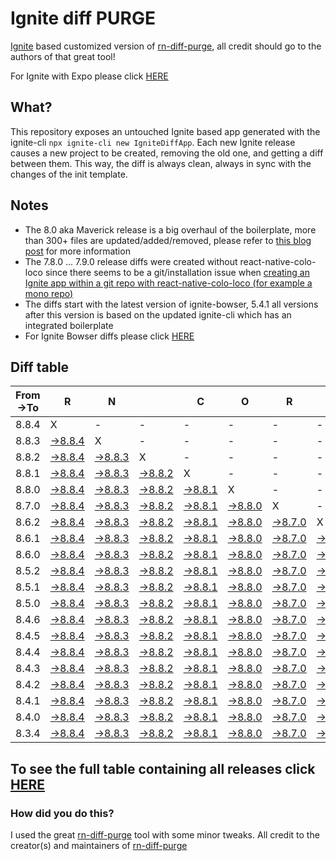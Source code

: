 # Ignite diff PURGE

[Ignite](https://github.com/infinitered/ignite) based customized version of [rn-diff-purge](https://github.com/react-native-community/rn-diff-purge/), all credit should go to the authors of that great tool!

For Ignite with Expo please click [HERE](https://github.com/nirre7/ignite-expo-diff-purge)

## What?

This repository exposes an untouched Ignite based app generated with the ignite-cli
`npx ignite-cli new IgniteDiffApp`. Each new Ignite release causes a new project to be created, removing the old one, and getting a diff between them. This way, the diff is always clean, always in sync with the changes of the init template.

## Notes
- The 8.0 aka Maverick release is a big overhaul of the boilerplate, more than 300+ files are updated/added/removed, please refer to [this blog post](https://shift.infinite.red/announcing-ignite-8-0-maverick-fbbdafbb738e) for more information
- The 7.8.0 ... 7.9.0 release diffs were created without react-native-colo-loco since there seems to be a git/installation issue when [creating an Ignite app within a git repo with react-native-colo-loco (for example a mono repo)](https://github.com/infinitered/ignite/issues/1845)
- The diffs start with the latest version of ignite-bowser, 5.4.1 all versions after this version is based on the updated ignite-cli which has an integrated boilerplate
- For Ignite Bowser diffs please click [HERE](https://github.com/nirre7/ignite-bowser-diff-purge)

## Diff table

| From->To | R                                                                                           | N                                                                                           |                                                                                             | C                                                                                           | O                                                                                           | R                                                                                           | E                                                                                           |                                                                                             | T                                                                                           | E                                                                                           | A                                                                                           | M                                                                                           |                                                                                             |                                                                                             |                                                                                             |                                                                                             |                                                                                             |                                                                                             |                                                                                             |     |
| -------- | ------------------------------------------------------------------------------------------- | ------------------------------------------------------------------------------------------- | ------------------------------------------------------------------------------------------- | ------------------------------------------------------------------------------------------- | ------------------------------------------------------------------------------------------- | ------------------------------------------------------------------------------------------- | ------------------------------------------------------------------------------------------- | ------------------------------------------------------------------------------------------- | ------------------------------------------------------------------------------------------- | ------------------------------------------------------------------------------------------- | ------------------------------------------------------------------------------------------- | ------------------------------------------------------------------------------------------- | ------------------------------------------------------------------------------------------- | ------------------------------------------------------------------------------------------- | ------------------------------------------------------------------------------------------- | ------------------------------------------------------------------------------------------- | ------------------------------------------------------------------------------------------- | ------------------------------------------------------------------------------------------- | ------------------------------------------------------------------------------------------- | --- |
| 8.8.4    | X                                                                                           | -                                                                                           | -                                                                                           | -                                                                                           | -                                                                                           | -                                                                                           | -                                                                                           | -                                                                                           | -                                                                                           | -                                                                                           | -                                                                                           | -                                                                                           | -                                                                                           | -                                                                                           | -                                                                                           | -                                                                                           | -                                                                                           | -                                                                                           | -                                                                                           | -   |
| 8.8.3    | [->8.8.4](https://github.com/nirre7/ignite-diff-purge/compare/release/8.8.3..release/8.8.4) | X                                                                                           | -                                                                                           | -                                                                                           | -                                                                                           | -                                                                                           | -                                                                                           | -                                                                                           | -                                                                                           | -                                                                                           | -                                                                                           | -                                                                                           | -                                                                                           | -                                                                                           | -                                                                                           | -                                                                                           | -                                                                                           | -                                                                                           | -                                                                                           | -   |
| 8.8.2    | [->8.8.4](https://github.com/nirre7/ignite-diff-purge/compare/release/8.8.2..release/8.8.4) | [->8.8.3](https://github.com/nirre7/ignite-diff-purge/compare/release/8.8.2..release/8.8.3) | X                                                                                           | -                                                                                           | -                                                                                           | -                                                                                           | -                                                                                           | -                                                                                           | -                                                                                           | -                                                                                           | -                                                                                           | -                                                                                           | -                                                                                           | -                                                                                           | -                                                                                           | -                                                                                           | -                                                                                           | -                                                                                           | -                                                                                           | -   |
| 8.8.1    | [->8.8.4](https://github.com/nirre7/ignite-diff-purge/compare/release/8.8.1..release/8.8.4) | [->8.8.3](https://github.com/nirre7/ignite-diff-purge/compare/release/8.8.1..release/8.8.3) | [->8.8.2](https://github.com/nirre7/ignite-diff-purge/compare/release/8.8.1..release/8.8.2) | X                                                                                           | -                                                                                           | -                                                                                           | -                                                                                           | -                                                                                           | -                                                                                           | -                                                                                           | -                                                                                           | -                                                                                           | -                                                                                           | -                                                                                           | -                                                                                           | -                                                                                           | -                                                                                           | -                                                                                           | -                                                                                           | -   |
| 8.8.0    | [->8.8.4](https://github.com/nirre7/ignite-diff-purge/compare/release/8.8.0..release/8.8.4) | [->8.8.3](https://github.com/nirre7/ignite-diff-purge/compare/release/8.8.0..release/8.8.3) | [->8.8.2](https://github.com/nirre7/ignite-diff-purge/compare/release/8.8.0..release/8.8.2) | [->8.8.1](https://github.com/nirre7/ignite-diff-purge/compare/release/8.8.0..release/8.8.1) | X                                                                                           | -                                                                                           | -                                                                                           | -                                                                                           | -                                                                                           | -                                                                                           | -                                                                                           | -                                                                                           | -                                                                                           | -                                                                                           | -                                                                                           | -                                                                                           | -                                                                                           | -                                                                                           | -                                                                                           | -   |
| 8.7.0    | [->8.8.4](https://github.com/nirre7/ignite-diff-purge/compare/release/8.7.0..release/8.8.4) | [->8.8.3](https://github.com/nirre7/ignite-diff-purge/compare/release/8.7.0..release/8.8.3) | [->8.8.2](https://github.com/nirre7/ignite-diff-purge/compare/release/8.7.0..release/8.8.2) | [->8.8.1](https://github.com/nirre7/ignite-diff-purge/compare/release/8.7.0..release/8.8.1) | [->8.8.0](https://github.com/nirre7/ignite-diff-purge/compare/release/8.7.0..release/8.8.0) | X                                                                                           | -                                                                                           | -                                                                                           | -                                                                                           | -                                                                                           | -                                                                                           | -                                                                                           | -                                                                                           | -                                                                                           | -                                                                                           | -                                                                                           | -                                                                                           | -                                                                                           | -                                                                                           | -   |
| 8.6.2    | [->8.8.4](https://github.com/nirre7/ignite-diff-purge/compare/release/8.6.2..release/8.8.4) | [->8.8.3](https://github.com/nirre7/ignite-diff-purge/compare/release/8.6.2..release/8.8.3) | [->8.8.2](https://github.com/nirre7/ignite-diff-purge/compare/release/8.6.2..release/8.8.2) | [->8.8.1](https://github.com/nirre7/ignite-diff-purge/compare/release/8.6.2..release/8.8.1) | [->8.8.0](https://github.com/nirre7/ignite-diff-purge/compare/release/8.6.2..release/8.8.0) | [->8.7.0](https://github.com/nirre7/ignite-diff-purge/compare/release/8.6.2..release/8.7.0) | X                                                                                           | -                                                                                           | -                                                                                           | -                                                                                           | -                                                                                           | -                                                                                           | -                                                                                           | -                                                                                           | -                                                                                           | -                                                                                           | -                                                                                           | -                                                                                           | -                                                                                           | -   |
| 8.6.1    | [->8.8.4](https://github.com/nirre7/ignite-diff-purge/compare/release/8.6.1..release/8.8.4) | [->8.8.3](https://github.com/nirre7/ignite-diff-purge/compare/release/8.6.1..release/8.8.3) | [->8.8.2](https://github.com/nirre7/ignite-diff-purge/compare/release/8.6.1..release/8.8.2) | [->8.8.1](https://github.com/nirre7/ignite-diff-purge/compare/release/8.6.1..release/8.8.1) | [->8.8.0](https://github.com/nirre7/ignite-diff-purge/compare/release/8.6.1..release/8.8.0) | [->8.7.0](https://github.com/nirre7/ignite-diff-purge/compare/release/8.6.1..release/8.7.0) | [->8.6.2](https://github.com/nirre7/ignite-diff-purge/compare/release/8.6.1..release/8.6.2) | X                                                                                           | -                                                                                           | -                                                                                           | -                                                                                           | -                                                                                           | -                                                                                           | -                                                                                           | -                                                                                           | -                                                                                           | -                                                                                           | -                                                                                           | -                                                                                           | -   |
| 8.6.0    | [->8.8.4](https://github.com/nirre7/ignite-diff-purge/compare/release/8.6.0..release/8.8.4) | [->8.8.3](https://github.com/nirre7/ignite-diff-purge/compare/release/8.6.0..release/8.8.3) | [->8.8.2](https://github.com/nirre7/ignite-diff-purge/compare/release/8.6.0..release/8.8.2) | [->8.8.1](https://github.com/nirre7/ignite-diff-purge/compare/release/8.6.0..release/8.8.1) | [->8.8.0](https://github.com/nirre7/ignite-diff-purge/compare/release/8.6.0..release/8.8.0) | [->8.7.0](https://github.com/nirre7/ignite-diff-purge/compare/release/8.6.0..release/8.7.0) | [->8.6.2](https://github.com/nirre7/ignite-diff-purge/compare/release/8.6.0..release/8.6.2) | [->8.6.1](https://github.com/nirre7/ignite-diff-purge/compare/release/8.6.0..release/8.6.1) | X                                                                                           | -                                                                                           | -                                                                                           | -                                                                                           | -                                                                                           | -                                                                                           | -                                                                                           | -                                                                                           | -                                                                                           | -                                                                                           | -                                                                                           | -   |
| 8.5.2    | [->8.8.4](https://github.com/nirre7/ignite-diff-purge/compare/release/8.5.2..release/8.8.4) | [->8.8.3](https://github.com/nirre7/ignite-diff-purge/compare/release/8.5.2..release/8.8.3) | [->8.8.2](https://github.com/nirre7/ignite-diff-purge/compare/release/8.5.2..release/8.8.2) | [->8.8.1](https://github.com/nirre7/ignite-diff-purge/compare/release/8.5.2..release/8.8.1) | [->8.8.0](https://github.com/nirre7/ignite-diff-purge/compare/release/8.5.2..release/8.8.0) | [->8.7.0](https://github.com/nirre7/ignite-diff-purge/compare/release/8.5.2..release/8.7.0) | [->8.6.2](https://github.com/nirre7/ignite-diff-purge/compare/release/8.5.2..release/8.6.2) | [->8.6.1](https://github.com/nirre7/ignite-diff-purge/compare/release/8.5.2..release/8.6.1) | [->8.6.0](https://github.com/nirre7/ignite-diff-purge/compare/release/8.5.2..release/8.6.0) | X                                                                                           | -                                                                                           | -                                                                                           | -                                                                                           | -                                                                                           | -                                                                                           | -                                                                                           | -                                                                                           | -                                                                                           | -                                                                                           | -   |
| 8.5.1    | [->8.8.4](https://github.com/nirre7/ignite-diff-purge/compare/release/8.5.1..release/8.8.4) | [->8.8.3](https://github.com/nirre7/ignite-diff-purge/compare/release/8.5.1..release/8.8.3) | [->8.8.2](https://github.com/nirre7/ignite-diff-purge/compare/release/8.5.1..release/8.8.2) | [->8.8.1](https://github.com/nirre7/ignite-diff-purge/compare/release/8.5.1..release/8.8.1) | [->8.8.0](https://github.com/nirre7/ignite-diff-purge/compare/release/8.5.1..release/8.8.0) | [->8.7.0](https://github.com/nirre7/ignite-diff-purge/compare/release/8.5.1..release/8.7.0) | [->8.6.2](https://github.com/nirre7/ignite-diff-purge/compare/release/8.5.1..release/8.6.2) | [->8.6.1](https://github.com/nirre7/ignite-diff-purge/compare/release/8.5.1..release/8.6.1) | [->8.6.0](https://github.com/nirre7/ignite-diff-purge/compare/release/8.5.1..release/8.6.0) | [->8.5.2](https://github.com/nirre7/ignite-diff-purge/compare/release/8.5.1..release/8.5.2) | X                                                                                           | -                                                                                           | -                                                                                           | -                                                                                           | -                                                                                           | -                                                                                           | -                                                                                           | -                                                                                           | -                                                                                           | -   |
| 8.5.0    | [->8.8.4](https://github.com/nirre7/ignite-diff-purge/compare/release/8.5.0..release/8.8.4) | [->8.8.3](https://github.com/nirre7/ignite-diff-purge/compare/release/8.5.0..release/8.8.3) | [->8.8.2](https://github.com/nirre7/ignite-diff-purge/compare/release/8.5.0..release/8.8.2) | [->8.8.1](https://github.com/nirre7/ignite-diff-purge/compare/release/8.5.0..release/8.8.1) | [->8.8.0](https://github.com/nirre7/ignite-diff-purge/compare/release/8.5.0..release/8.8.0) | [->8.7.0](https://github.com/nirre7/ignite-diff-purge/compare/release/8.5.0..release/8.7.0) | [->8.6.2](https://github.com/nirre7/ignite-diff-purge/compare/release/8.5.0..release/8.6.2) | [->8.6.1](https://github.com/nirre7/ignite-diff-purge/compare/release/8.5.0..release/8.6.1) | [->8.6.0](https://github.com/nirre7/ignite-diff-purge/compare/release/8.5.0..release/8.6.0) | [->8.5.2](https://github.com/nirre7/ignite-diff-purge/compare/release/8.5.0..release/8.5.2) | [->8.5.1](https://github.com/nirre7/ignite-diff-purge/compare/release/8.5.0..release/8.5.1) | X                                                                                           | -                                                                                           | -                                                                                           | -                                                                                           | -                                                                                           | -                                                                                           | -                                                                                           | -                                                                                           | -   |
| 8.4.6    | [->8.8.4](https://github.com/nirre7/ignite-diff-purge/compare/release/8.4.6..release/8.8.4) | [->8.8.3](https://github.com/nirre7/ignite-diff-purge/compare/release/8.4.6..release/8.8.3) | [->8.8.2](https://github.com/nirre7/ignite-diff-purge/compare/release/8.4.6..release/8.8.2) | [->8.8.1](https://github.com/nirre7/ignite-diff-purge/compare/release/8.4.6..release/8.8.1) | [->8.8.0](https://github.com/nirre7/ignite-diff-purge/compare/release/8.4.6..release/8.8.0) | [->8.7.0](https://github.com/nirre7/ignite-diff-purge/compare/release/8.4.6..release/8.7.0) | [->8.6.2](https://github.com/nirre7/ignite-diff-purge/compare/release/8.4.6..release/8.6.2) | [->8.6.1](https://github.com/nirre7/ignite-diff-purge/compare/release/8.4.6..release/8.6.1) | [->8.6.0](https://github.com/nirre7/ignite-diff-purge/compare/release/8.4.6..release/8.6.0) | [->8.5.2](https://github.com/nirre7/ignite-diff-purge/compare/release/8.4.6..release/8.5.2) | [->8.5.1](https://github.com/nirre7/ignite-diff-purge/compare/release/8.4.6..release/8.5.1) | [->8.5.0](https://github.com/nirre7/ignite-diff-purge/compare/release/8.4.6..release/8.5.0) | X                                                                                           | -                                                                                           | -                                                                                           | -                                                                                           | -                                                                                           | -                                                                                           | -                                                                                           | -   |
| 8.4.5    | [->8.8.4](https://github.com/nirre7/ignite-diff-purge/compare/release/8.4.5..release/8.8.4) | [->8.8.3](https://github.com/nirre7/ignite-diff-purge/compare/release/8.4.5..release/8.8.3) | [->8.8.2](https://github.com/nirre7/ignite-diff-purge/compare/release/8.4.5..release/8.8.2) | [->8.8.1](https://github.com/nirre7/ignite-diff-purge/compare/release/8.4.5..release/8.8.1) | [->8.8.0](https://github.com/nirre7/ignite-diff-purge/compare/release/8.4.5..release/8.8.0) | [->8.7.0](https://github.com/nirre7/ignite-diff-purge/compare/release/8.4.5..release/8.7.0) | [->8.6.2](https://github.com/nirre7/ignite-diff-purge/compare/release/8.4.5..release/8.6.2) | [->8.6.1](https://github.com/nirre7/ignite-diff-purge/compare/release/8.4.5..release/8.6.1) | [->8.6.0](https://github.com/nirre7/ignite-diff-purge/compare/release/8.4.5..release/8.6.0) | [->8.5.2](https://github.com/nirre7/ignite-diff-purge/compare/release/8.4.5..release/8.5.2) | [->8.5.1](https://github.com/nirre7/ignite-diff-purge/compare/release/8.4.5..release/8.5.1) | [->8.5.0](https://github.com/nirre7/ignite-diff-purge/compare/release/8.4.5..release/8.5.0) | [->8.4.6](https://github.com/nirre7/ignite-diff-purge/compare/release/8.4.5..release/8.4.6) | X                                                                                           | -                                                                                           | -                                                                                           | -                                                                                           | -                                                                                           | -                                                                                           | -   |
| 8.4.4    | [->8.8.4](https://github.com/nirre7/ignite-diff-purge/compare/release/8.4.4..release/8.8.4) | [->8.8.3](https://github.com/nirre7/ignite-diff-purge/compare/release/8.4.4..release/8.8.3) | [->8.8.2](https://github.com/nirre7/ignite-diff-purge/compare/release/8.4.4..release/8.8.2) | [->8.8.1](https://github.com/nirre7/ignite-diff-purge/compare/release/8.4.4..release/8.8.1) | [->8.8.0](https://github.com/nirre7/ignite-diff-purge/compare/release/8.4.4..release/8.8.0) | [->8.7.0](https://github.com/nirre7/ignite-diff-purge/compare/release/8.4.4..release/8.7.0) | [->8.6.2](https://github.com/nirre7/ignite-diff-purge/compare/release/8.4.4..release/8.6.2) | [->8.6.1](https://github.com/nirre7/ignite-diff-purge/compare/release/8.4.4..release/8.6.1) | [->8.6.0](https://github.com/nirre7/ignite-diff-purge/compare/release/8.4.4..release/8.6.0) | [->8.5.2](https://github.com/nirre7/ignite-diff-purge/compare/release/8.4.4..release/8.5.2) | [->8.5.1](https://github.com/nirre7/ignite-diff-purge/compare/release/8.4.4..release/8.5.1) | [->8.5.0](https://github.com/nirre7/ignite-diff-purge/compare/release/8.4.4..release/8.5.0) | [->8.4.6](https://github.com/nirre7/ignite-diff-purge/compare/release/8.4.4..release/8.4.6) | [->8.4.5](https://github.com/nirre7/ignite-diff-purge/compare/release/8.4.4..release/8.4.5) | X                                                                                           | -                                                                                           | -                                                                                           | -                                                                                           | -                                                                                           | -   |
| 8.4.3    | [->8.8.4](https://github.com/nirre7/ignite-diff-purge/compare/release/8.4.3..release/8.8.4) | [->8.8.3](https://github.com/nirre7/ignite-diff-purge/compare/release/8.4.3..release/8.8.3) | [->8.8.2](https://github.com/nirre7/ignite-diff-purge/compare/release/8.4.3..release/8.8.2) | [->8.8.1](https://github.com/nirre7/ignite-diff-purge/compare/release/8.4.3..release/8.8.1) | [->8.8.0](https://github.com/nirre7/ignite-diff-purge/compare/release/8.4.3..release/8.8.0) | [->8.7.0](https://github.com/nirre7/ignite-diff-purge/compare/release/8.4.3..release/8.7.0) | [->8.6.2](https://github.com/nirre7/ignite-diff-purge/compare/release/8.4.3..release/8.6.2) | [->8.6.1](https://github.com/nirre7/ignite-diff-purge/compare/release/8.4.3..release/8.6.1) | [->8.6.0](https://github.com/nirre7/ignite-diff-purge/compare/release/8.4.3..release/8.6.0) | [->8.5.2](https://github.com/nirre7/ignite-diff-purge/compare/release/8.4.3..release/8.5.2) | [->8.5.1](https://github.com/nirre7/ignite-diff-purge/compare/release/8.4.3..release/8.5.1) | [->8.5.0](https://github.com/nirre7/ignite-diff-purge/compare/release/8.4.3..release/8.5.0) | [->8.4.6](https://github.com/nirre7/ignite-diff-purge/compare/release/8.4.3..release/8.4.6) | [->8.4.5](https://github.com/nirre7/ignite-diff-purge/compare/release/8.4.3..release/8.4.5) | [->8.4.4](https://github.com/nirre7/ignite-diff-purge/compare/release/8.4.3..release/8.4.4) | X                                                                                           | -                                                                                           | -                                                                                           | -                                                                                           | -   |
| 8.4.2    | [->8.8.4](https://github.com/nirre7/ignite-diff-purge/compare/release/8.4.2..release/8.8.4) | [->8.8.3](https://github.com/nirre7/ignite-diff-purge/compare/release/8.4.2..release/8.8.3) | [->8.8.2](https://github.com/nirre7/ignite-diff-purge/compare/release/8.4.2..release/8.8.2) | [->8.8.1](https://github.com/nirre7/ignite-diff-purge/compare/release/8.4.2..release/8.8.1) | [->8.8.0](https://github.com/nirre7/ignite-diff-purge/compare/release/8.4.2..release/8.8.0) | [->8.7.0](https://github.com/nirre7/ignite-diff-purge/compare/release/8.4.2..release/8.7.0) | [->8.6.2](https://github.com/nirre7/ignite-diff-purge/compare/release/8.4.2..release/8.6.2) | [->8.6.1](https://github.com/nirre7/ignite-diff-purge/compare/release/8.4.2..release/8.6.1) | [->8.6.0](https://github.com/nirre7/ignite-diff-purge/compare/release/8.4.2..release/8.6.0) | [->8.5.2](https://github.com/nirre7/ignite-diff-purge/compare/release/8.4.2..release/8.5.2) | [->8.5.1](https://github.com/nirre7/ignite-diff-purge/compare/release/8.4.2..release/8.5.1) | [->8.5.0](https://github.com/nirre7/ignite-diff-purge/compare/release/8.4.2..release/8.5.0) | [->8.4.6](https://github.com/nirre7/ignite-diff-purge/compare/release/8.4.2..release/8.4.6) | [->8.4.5](https://github.com/nirre7/ignite-diff-purge/compare/release/8.4.2..release/8.4.5) | [->8.4.4](https://github.com/nirre7/ignite-diff-purge/compare/release/8.4.2..release/8.4.4) | [->8.4.3](https://github.com/nirre7/ignite-diff-purge/compare/release/8.4.2..release/8.4.3) | X                                                                                           | -                                                                                           | -                                                                                           | -   |
| 8.4.1    | [->8.8.4](https://github.com/nirre7/ignite-diff-purge/compare/release/8.4.1..release/8.8.4) | [->8.8.3](https://github.com/nirre7/ignite-diff-purge/compare/release/8.4.1..release/8.8.3) | [->8.8.2](https://github.com/nirre7/ignite-diff-purge/compare/release/8.4.1..release/8.8.2) | [->8.8.1](https://github.com/nirre7/ignite-diff-purge/compare/release/8.4.1..release/8.8.1) | [->8.8.0](https://github.com/nirre7/ignite-diff-purge/compare/release/8.4.1..release/8.8.0) | [->8.7.0](https://github.com/nirre7/ignite-diff-purge/compare/release/8.4.1..release/8.7.0) | [->8.6.2](https://github.com/nirre7/ignite-diff-purge/compare/release/8.4.1..release/8.6.2) | [->8.6.1](https://github.com/nirre7/ignite-diff-purge/compare/release/8.4.1..release/8.6.1) | [->8.6.0](https://github.com/nirre7/ignite-diff-purge/compare/release/8.4.1..release/8.6.0) | [->8.5.2](https://github.com/nirre7/ignite-diff-purge/compare/release/8.4.1..release/8.5.2) | [->8.5.1](https://github.com/nirre7/ignite-diff-purge/compare/release/8.4.1..release/8.5.1) | [->8.5.0](https://github.com/nirre7/ignite-diff-purge/compare/release/8.4.1..release/8.5.0) | [->8.4.6](https://github.com/nirre7/ignite-diff-purge/compare/release/8.4.1..release/8.4.6) | [->8.4.5](https://github.com/nirre7/ignite-diff-purge/compare/release/8.4.1..release/8.4.5) | [->8.4.4](https://github.com/nirre7/ignite-diff-purge/compare/release/8.4.1..release/8.4.4) | [->8.4.3](https://github.com/nirre7/ignite-diff-purge/compare/release/8.4.1..release/8.4.3) | [->8.4.2](https://github.com/nirre7/ignite-diff-purge/compare/release/8.4.1..release/8.4.2) | X                                                                                           | -                                                                                           | -   |
| 8.4.0    | [->8.8.4](https://github.com/nirre7/ignite-diff-purge/compare/release/8.4.0..release/8.8.4) | [->8.8.3](https://github.com/nirre7/ignite-diff-purge/compare/release/8.4.0..release/8.8.3) | [->8.8.2](https://github.com/nirre7/ignite-diff-purge/compare/release/8.4.0..release/8.8.2) | [->8.8.1](https://github.com/nirre7/ignite-diff-purge/compare/release/8.4.0..release/8.8.1) | [->8.8.0](https://github.com/nirre7/ignite-diff-purge/compare/release/8.4.0..release/8.8.0) | [->8.7.0](https://github.com/nirre7/ignite-diff-purge/compare/release/8.4.0..release/8.7.0) | [->8.6.2](https://github.com/nirre7/ignite-diff-purge/compare/release/8.4.0..release/8.6.2) | [->8.6.1](https://github.com/nirre7/ignite-diff-purge/compare/release/8.4.0..release/8.6.1) | [->8.6.0](https://github.com/nirre7/ignite-diff-purge/compare/release/8.4.0..release/8.6.0) | [->8.5.2](https://github.com/nirre7/ignite-diff-purge/compare/release/8.4.0..release/8.5.2) | [->8.5.1](https://github.com/nirre7/ignite-diff-purge/compare/release/8.4.0..release/8.5.1) | [->8.5.0](https://github.com/nirre7/ignite-diff-purge/compare/release/8.4.0..release/8.5.0) | [->8.4.6](https://github.com/nirre7/ignite-diff-purge/compare/release/8.4.0..release/8.4.6) | [->8.4.5](https://github.com/nirre7/ignite-diff-purge/compare/release/8.4.0..release/8.4.5) | [->8.4.4](https://github.com/nirre7/ignite-diff-purge/compare/release/8.4.0..release/8.4.4) | [->8.4.3](https://github.com/nirre7/ignite-diff-purge/compare/release/8.4.0..release/8.4.3) | [->8.4.2](https://github.com/nirre7/ignite-diff-purge/compare/release/8.4.0..release/8.4.2) | [->8.4.1](https://github.com/nirre7/ignite-diff-purge/compare/release/8.4.0..release/8.4.1) | X                                                                                           | -   |
| 8.3.4    | [->8.8.4](https://github.com/nirre7/ignite-diff-purge/compare/release/8.3.4..release/8.8.4) | [->8.8.3](https://github.com/nirre7/ignite-diff-purge/compare/release/8.3.4..release/8.8.3) | [->8.8.2](https://github.com/nirre7/ignite-diff-purge/compare/release/8.3.4..release/8.8.2) | [->8.8.1](https://github.com/nirre7/ignite-diff-purge/compare/release/8.3.4..release/8.8.1) | [->8.8.0](https://github.com/nirre7/ignite-diff-purge/compare/release/8.3.4..release/8.8.0) | [->8.7.0](https://github.com/nirre7/ignite-diff-purge/compare/release/8.3.4..release/8.7.0) | [->8.6.2](https://github.com/nirre7/ignite-diff-purge/compare/release/8.3.4..release/8.6.2) | [->8.6.1](https://github.com/nirre7/ignite-diff-purge/compare/release/8.3.4..release/8.6.1) | [->8.6.0](https://github.com/nirre7/ignite-diff-purge/compare/release/8.3.4..release/8.6.0) | [->8.5.2](https://github.com/nirre7/ignite-diff-purge/compare/release/8.3.4..release/8.5.2) | [->8.5.1](https://github.com/nirre7/ignite-diff-purge/compare/release/8.3.4..release/8.5.1) | [->8.5.0](https://github.com/nirre7/ignite-diff-purge/compare/release/8.3.4..release/8.5.0) | [->8.4.6](https://github.com/nirre7/ignite-diff-purge/compare/release/8.3.4..release/8.4.6) | [->8.4.5](https://github.com/nirre7/ignite-diff-purge/compare/release/8.3.4..release/8.4.5) | [->8.4.4](https://github.com/nirre7/ignite-diff-purge/compare/release/8.3.4..release/8.4.4) | [->8.4.3](https://github.com/nirre7/ignite-diff-purge/compare/release/8.3.4..release/8.4.3) | [->8.4.2](https://github.com/nirre7/ignite-diff-purge/compare/release/8.3.4..release/8.4.2) | [->8.4.1](https://github.com/nirre7/ignite-diff-purge/compare/release/8.3.4..release/8.4.1) | [->8.4.0](https://github.com/nirre7/ignite-diff-purge/compare/release/8.3.4..release/8.4.0) | X   |

## To see the full table containing all releases click [HERE](https://nirre7.github.io/ignite-diff-purge/)

### How did you do this?

I used the great [rn-diff-purge](https://github.com/react-native-community/rn-diff-purge/) tool with some minor tweaks.
All credit to the creator(s) and maintainers of [rn-diff-purge](https://github.com/react-native-community/rn-diff-purge/)

